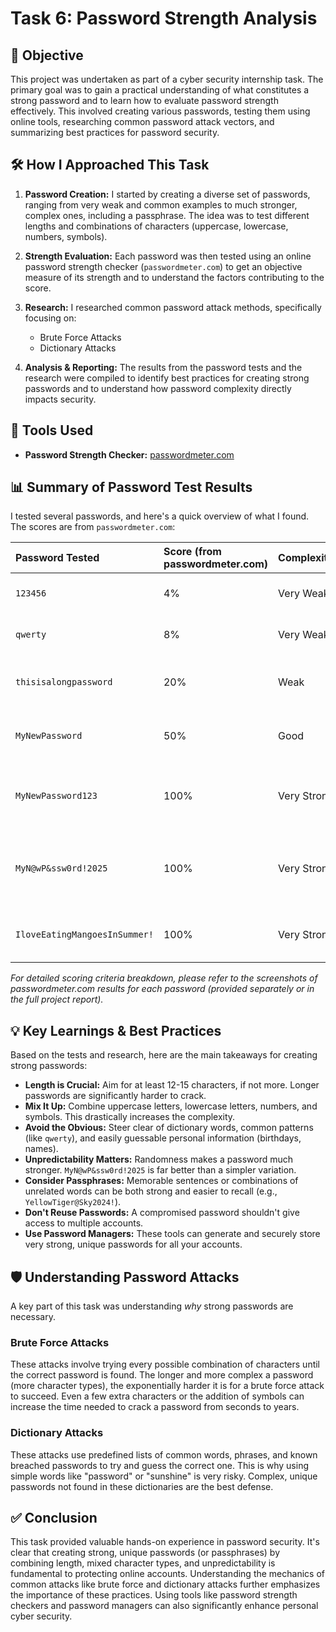 # Task 6: Password Strength Analysis

## 🚀 Objective

This project was undertaken as part of a cyber security internship task. The primary goal was to gain a practical understanding of what constitutes a strong password and to learn how to evaluate password strength effectively. This involved creating various passwords, testing them using online tools, researching common password attack vectors, and summarizing best practices for password security.

## 🛠️ How I Approached This Task

1.  **Password Creation:** I started by creating a diverse set of passwords, ranging from very weak and common examples to much stronger, complex ones, including a passphrase. The idea was to test different lengths and combinations of characters (uppercase, lowercase, numbers, symbols).

2.  **Strength Evaluation:** Each password was then tested using an online password strength checker (`passwordmeter.com`) to get an objective measure of its strength and to understand the factors contributing to the score.

3.  **Research:** I researched common password attack methods, specifically focusing on:
    * Brute Force Attacks
    * Dictionary Attacks

4.  **Analysis & Reporting:** The results from the password tests and the research were compiled to identify best practices for creating strong passwords and to understand how password complexity directly impacts security.

## 🔧 Tools Used

* **Password Strength Checker:** [passwordmeter.com](https://www.passwordmeter.com/)

## 📊 Summary of Password Test Results

I tested several passwords, and here's a quick overview of what I found. The scores are from `passwordmeter.com`:

| Password Tested              | Score (from passwordmeter.com) | Complexity    | Key Observations                                                                       |
| :--------------------------- | :----------------------------- | :------------ | :------------------------------------------------------------------------------------- |
| `123456`                     | 4%                             | Very Weak     | Extremely common, short, numbers only.                                        |
| `qwerty`                     | 8%                             | Very Weak     | Common keyboard pattern, short, predictable.                                    |
| `thisisalongpassword`        | 20%                            | Weak          | Long, but only lowercase letters; no numbers or symbols.                           |
| `MyNewPassword`              | 50%                            | Good          | Mix of uppercase and lowercase, but missing numbers/symbols.               |
| `MyNewPassword123`           | 100%                           | Very Strong   | Good length, includes uppercase, lowercase, and numbers.                         |
| `MyN@wP&ssw0rd!2025`         | 100%                           | Very Strong   | Excellent mix of uppercase, lowercase, numbers, and symbols; good length.      |
| `IloveEatingMangoesInSummer!`| 100%                           | Very Strong   | Long passphrase, good complexity with mixed case and a symbol.                   |

*For detailed scoring criteria breakdown, please refer to the screenshots of passwordmeter.com results for each password (provided separately or in the full project report).*

## 💡 Key Learnings & Best Practices

Based on the tests and research, here are the main takeaways for creating strong passwords:

* **Length is Crucial:** Aim for at least 12-15 characters, if not more. Longer passwords are significantly harder to crack.
* **Mix It Up:** Combine uppercase letters, lowercase letters, numbers, and symbols. This drastically increases the complexity.
* **Avoid the Obvious:** Steer clear of dictionary words, common patterns (like `qwerty`), and easily guessable personal information (birthdays, names). 
* **Unpredictability Matters:** Randomness makes a password much stronger. `MyN@wP&ssw0rd!2025` is far better than a simpler variation. 
* **Consider Passphrases:** Memorable sentences or combinations of unrelated words can be both strong and easier to recall (e.g., `YellowTiger@Sky2024!`). 
* **Don't Reuse Passwords:** A compromised password shouldn't give access to multiple accounts. 
* **Use Password Managers:** These tools can generate and securely store very strong, unique passwords for all your accounts.

## 🛡️ Understanding Password Attacks

A key part of this task was understanding *why* strong passwords are necessary.

### Brute Force Attacks
These attacks involve trying every possible combination of characters until the correct password is found. The longer and more complex a password (more character types), the exponentially harder it is for a brute force attack to succeed. Even a few extra characters or the addition of symbols can increase the time needed to crack a password from seconds to years.

### Dictionary Attacks
These attacks use predefined lists of common words, phrases, and known breached passwords to try and guess the correct one. This is why using simple words like "password" or "sunshine" is very risky. Complex, unique passwords not found in these dictionaries are the best defense.

## ✅ Conclusion

This task provided valuable hands-on experience in password security. It's clear that creating strong, unique passwords (or passphrases) by combining length, mixed character types, and unpredictability is fundamental to protecting online accounts. Understanding the mechanics of common attacks like brute force and dictionary attacks further emphasizes the importance of these practices. Using tools like password strength checkers and password managers can also significantly enhance personal cyber security.
